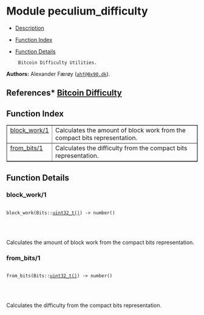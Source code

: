 

# Module peculium_difficulty #
* [Description](#description)
* [Function Index](#index)
* [Function Details](#functions)


       Bitcoin Difficulty Utilities.
__Authors:__ Alexander Færøy ([`ahf@0x90.dk`](mailto:ahf@0x90.dk)).

__References__* [
Bitcoin Difficulty
](https://en.bitcoin.it/wiki/Difficulty)
----------------------------------------------------------------------------

<a name="index"></a>

## Function Index ##


<table width="100%" border="1" cellspacing="0" cellpadding="2" summary="function index"><tr><td valign="top"><a href="#block_work-1">block_work/1</a></td><td>Calculates the amount of block work from the compact bits representation.</td></tr><tr><td valign="top"><a href="#from_bits-1">from_bits/1</a></td><td>Calculates the difficulty from the compact bits representation.</td></tr></table>


<a name="functions"></a>

## Function Details ##

<a name="block_work-1"></a>

### block_work/1 ###


<pre><code>
block_work(Bits::<a href="#type-uint32_t">uint32_t()</a>) -&gt; number()
</code></pre>

<br></br>


Calculates the amount of block work from the compact bits representation.
<a name="from_bits-1"></a>

### from_bits/1 ###


<pre><code>
from_bits(Bits::<a href="#type-uint32_t">uint32_t()</a>) -&gt; number()
</code></pre>

<br></br>


Calculates the difficulty from the compact bits representation.
